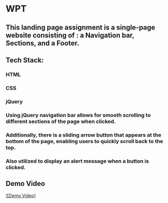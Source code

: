 # WPT

## This landing page assignment is a single-page website consisting of : a Navigation bar, Sections, and a Footer.
## Tech Stack:
### HTML
### CSS
### jQuery

### Using jQuery navigation bar allows for smooth scrolling to different sections of the page when clicked.
### Additionally, there is a sliding arrow button that appears at the bottom of the page, enabling users to quickly scroll back to the top. 
### Also utilized to display an alert message when a button is clicked.

## Demo Video


[![Demo Video]](https://drive.google.com/drive/folders/1t9VXeVwY7gS1vjLZB1RAk1s1lfsr9HGC?usp=sharing)

